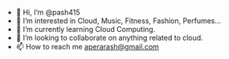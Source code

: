 - 👋 Hi, I’m @pash415
- 👀 I’m interested in Cloud, Music, Fitness, Fashion, Perfumes...
- 🌱 I’m currently learning Cloud Computing.
- 💞️ I’m looking to collaborate on anything related to cloud.
- 📫 How to reach me aperarash@gmail.com

